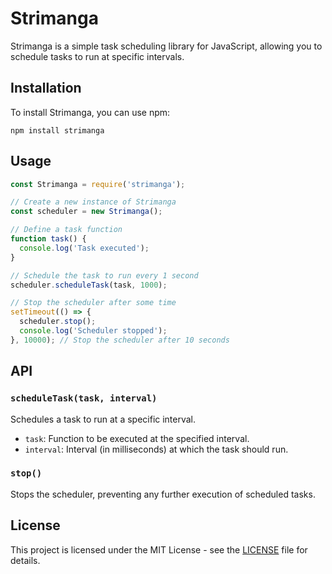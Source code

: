 # Strimanga

Strimanga is a simple task scheduling library for JavaScript, allowing you to schedule tasks to run at specific intervals.

## Installation

To install Strimanga, you can use npm:

```
npm install strimanga
```

## Usage

```javascript
const Strimanga = require('strimanga');

// Create a new instance of Strimanga
const scheduler = new Strimanga();

// Define a task function
function task() {
  console.log('Task executed');
}

// Schedule the task to run every 1 second
scheduler.scheduleTask(task, 1000);

// Stop the scheduler after some time
setTimeout(() => {
  scheduler.stop();
  console.log('Scheduler stopped');
}, 10000); // Stop the scheduler after 10 seconds
```

## API

### `scheduleTask(task, interval)`

Schedules a task to run at a specific interval.

- `task`: Function to be executed at the specified interval.
- `interval`: Interval (in milliseconds) at which the task should run.

### `stop()`

Stops the scheduler, preventing any further execution of scheduled tasks.

## License

This project is licensed under the MIT License - see the [LICENSE](LICENSE) file for details.

